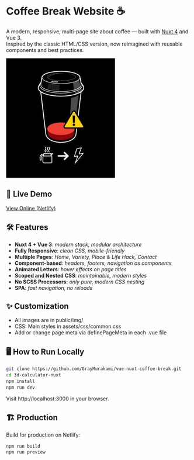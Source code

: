 # Coffee Break Website ☕️

A modern, responsive, multi-page site about coffee — built with [Nuxt 4](https://nuxt.com/) and Vue 3.  
Inspired by the classic HTML/CSS version, now reimagined with reusable components and best practices.

![Coffee Break Screenshot](public/img/common/coffee_logo2.jpeg)

## 🚀 Live Demo

[View Online (Netlify)](https://coffee-break-bygray.netlify.app/)

## 🛠️ Features

- **Nuxt 4 + Vue 3**: *modern stack, modular architecture*
- **Fully Responsive**: *clean CSS, mobile-friendly*
- **Multiple Pages**: *Home, Variety, Place & Life Hack, Contact*
- **Component-based**: *headers, footers, navigation as components*
- **Animated Letters**: *hover effects on page titles*
- **Scoped and Nested CSS**: *maintainable, modern styles*
- **No SCSS Processors**: *only pure, modern CSS nesting*
- **SPA**: *fast navigation, no reloads*

## ✨ Customization

- All images are in public/img/
- CSS: Main styles in assets/css/common.css
- Add or change page meta via definePageMeta in each .vue file

## 🖥️ How to Run Locally

```bash
git clone https://github.com/GrayMurakami/vue-nuxt-coffee-break.git
cd 3d-calculator-nuxt
npm install
npm run dev
```
Visit http://localhost:3000 in your browser.


## 🏗️ Production
Build for production on Netlify:

```bash
npm run build
npm run preview
